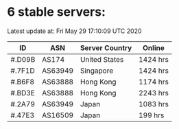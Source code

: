 # 6 stable servers:

Latest update at: Fri May 29 17:10:09 UTC 2020

| ID | ASN | Server Country | Online |
| -- | --- | -------------- | ------ |
| #.D09B | AS174 | United States | 1424 hrs |
| #.7F1D | AS63949 | Singapore | 1424 hrs |
| #.B6F8 | AS63888 | Hong Kong | 1174 hrs |
| #.BD3E | AS63888 | Hong Kong | 2243 hrs |
| #.2A79 | AS63949 | Japan | 1083 hrs |
| #.47E3 | AS16509 | Japan | 199 hrs |

